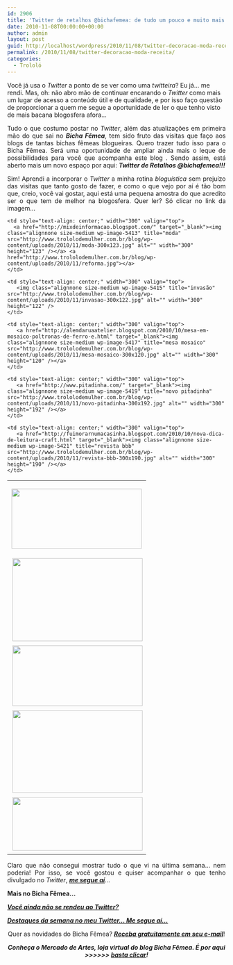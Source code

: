 ```yaml
---
id: 2906
title: 'Twitter de retalhos @bichafemea: de tudo um pouco e muito mais!'
date: 2010-11-08T00:00:00+00:00
author: admin
layout: post
guid: http://localhost/wordpress/2010/11/08/twitter-decoracao-moda-receita/
permalink: /2010/11/08/twitter-decoracao-moda-receita/
categories:
  - Trololó
---
```

Você já usa o _Twitter_ a ponto de se ver como uma _twitteira_? Eu já… me rendi. Mas, oh: não abro mão de continuar encarando o _Twitter_ como mais um lugar de acesso a conteúdo útil e de qualidade, e por isso faço questão de proporcionar a quem me segue a oportunidade de ler o que tenho visto de mais bacana blogosfera afora…

<!--more-->

<p style="text-align: justify;">
  Tudo o que costumo postar no <em>Twitter</em>, além das atualizações em primeira mão do que sai no <strong><em>Bicha Fêmea</em></strong>, tem sido fruto das visitas que faço aos blogs de tantas bichas fêmeas blogueiras. Quero trazer tudo isso para o Bicha Fêmea. Será uma oportunidade de ampliar ainda mais o leque de possibilidades para você que acompanha este blog . Sendo assim, está aberto mais um novo espaço por aqui: <strong><em>Twitter de Retalhos @bichafemea!!!</em></strong>
</p>

<p style="text-align: justify;">
  Sim! Aprendi a incorporar o <em>Twitter</em> a minha rotina <em>bloguística</em> sem prejuízo das visitas que tanto gosto de fazer, e como o que vejo por aí é tão bom que, creio, você vai gostar, aqui está uma pequena amostra do que acredito ser o que tem de melhor na blogosfera. Quer ler? Só clicar no link da imagem…
</p>

<table border="0" cellspacing="0" cellpadding="0" width="600">
  <tr>
    <td style="text-align: center;" width="300" valign="top">
      <p style="text-align: center;">
        <a href="http://www.trololodemulher.com.br/blog/wp-content/uploads/2010/11/moda.jpg"></a><a href="http://anabenetartes.blogspot.com/2010/10/o-gesso-ja-foi.html" target="_blank"><img class="alignnone size-medium wp-image-5412" title="reforma" src="http://www.trololodemulher.com.br/blog/wp-content/uploads/2010/11/reforma-300x138.jpg" alt="" width="300" height="138" /></a><a href="http://www.trololodemulher.com.br/blog/wp-content/uploads/2010/11/moda.jpg"></a>
      </p>
    </td>
    
    <td style="text-align: center;" width="300" valign="top">
      <a href="http://mixdeinformacao.blogspot.com/" target="_blank"><img class="alignnone size-medium wp-image-5413" title="moda" src="http://www.trololodemulher.com.br/blog/wp-content/uploads/2010/11/moda-300x123.jpg" alt="" width="300" height="123" /></a> <a href="http://www.trololodemulher.com.br/blog/wp-content/uploads/2010/11/reforma.jpg"></a>
    </td>
  </tr>
  
  <tr>
    <td width="300" valign="top">
       <a href="http://caminhandocontando.blogspot.com/2010/10/pedro-e-tina.html" target="_blank"><img class="alignnone size-medium wp-image-5414" title="contos" src="http://www.trololodemulher.com.br/blog/wp-content/uploads/2010/11/contos-300x191.jpg" alt="" width="300" height="191" /></a>
    </td>
    
    <td style="text-align: center;" width="300" valign="top">
       <img class="alignnone size-medium wp-image-5415" title="invasão" src="http://www.trololodemulher.com.br/blog/wp-content/uploads/2010/11/invasao-300x122.jpg" alt="" width="300" height="122" />
    </td>
  </tr>
  
  <tr>
    <td style="text-align: center;" width="300" valign="top">
       <a href="http://newsespacohome.blogspot.com/2010/10/programacao-de-cursos-de-novembro.html" target="_blank"><img class="alignnone size-medium wp-image-5416" title="programação" src="http://www.trololodemulher.com.br/blog/wp-content/uploads/2010/11/programacao-300x139.jpg" alt="" width="300" height="139" /></a>
    </td>
    
    <td style="text-align: center;" width="300" valign="top">
       <a href="http://alemdaruaatelier.blogspot.com/2010/10/mesa-em-mosaico-poltronas-de-ferro-e.html" target="_blank"><img class="alignnone size-medium wp-image-5417" title="mesa mosaico" src="http://www.trololodemulher.com.br/blog/wp-content/uploads/2010/11/mesa-mosaico-300x120.jpg" alt="" width="300" height="120" /></a>
    </td>
  </tr>
  
  <tr>
    <td style="text-align: center;" width="300" valign="top">
       <a href="http://blogdaszefinhas.com/2010/10/26/creme-de-manga/" target="_blank"><img class="alignnone size-medium wp-image-5418" title="manga" src="http://www.trololodemulher.com.br/blog/wp-content/uploads/2010/11/manga-300x190.jpg" alt="" width="300" height="190" /></a>
    </td>
    
    <td style="text-align: center;" width="300" valign="top">
       <a href="http://www.pitadinha.com/" target="_blank"><img class="alignnone size-medium wp-image-5419" title="novo pitadinha" src="http://www.trololodemulher.com.br/blog/wp-content/uploads/2010/11/novo-pitadinha-300x192.jpg" alt="" width="300" height="192" /></a>
    </td>
  </tr>
  
  <tr>
    <td style="text-align: center;" width="300" valign="top">
       <a href="http://casosecoisasdabonfa.blogspot.com/2010/10/saladinha-incrementada-e-improvisada.html" target="_blank"><img class="alignnone size-medium wp-image-5420" title="salada" src="http://www.trololodemulher.com.br/blog/wp-content/uploads/2010/11/salada-300x123.jpg" alt="" width="300" height="123" /></a>
    </td>
    
    <td style="text-align: center;" width="300" valign="top">
       <a href="http://fuimorarnumacasinha.blogspot.com/2010/10/nova-dica-de-leitura-craft.html" target="_blank"><img class="alignnone size-medium wp-image-5421" title="revista bbb" src="http://www.trololodemulher.com.br/blog/wp-content/uploads/2010/11/revista-bbb-300x190.jpg" alt="" width="300" height="190" /></a>
    </td>
  </tr>
</table>

[](http://www.trololodemulher.com.br/blog/wp-content/uploads/2010/11/reforma.jpg)

<p style="text-align: center;">
  <a href="http://anabenetartes.blogspot.com/2010/10/o-gesso-ja-foi.html" target="_blank"></a>
</p>

<p style="text-align: center;">
  <p style="text-align: justify;">
    Claro que não consegui mostrar tudo o que vi na última semana… nem poderia! Por isso, se você gostou e quiser acompanhar o que tenho divulgado no <em>Twitter</em>, <strong><em><a href="http://twitter.com/#!/bichafemea" target="_blank">me segue aí</a></em></strong>…
  </p>
  
  <p style="text-align: justify;">
    <strong>Mais no Bicha Fêmea&#8230;</strong>
  </p>
  
  <p style="text-align: justify;">
    <strong><em><a href="http://www.trololodemulher.com.br/2010/06/23/vantagens-twitter/" target="_self">Você ainda não se rendeu ao Twitter?</a></em></strong>
  </p>
  
  <p style="text-align: justify;">
    <strong><em><a href="http://www.trololodemulher.com.br/2010/02/12/destaques-da-semana-no-meu-twitter-me-segue-a/" target="_self">Destaques da semana no meu Twitter&#8230; Me segue aí&#8230;</a></em></strong>
  </p>
  
  <p style="text-align: center;">
    Quer as novidades do Bicha Fêmea? <strong><em><a href="http://feedburner.google.com/fb/a/mailverify?uri=blogbichafemea&loc=pt_BR">Receba gratuitamente em seu e-mail</a></em></strong>!
  </p>
  
  <p style="text-align: center;">
    <strong><em>Conheça o Mercado de Artes, loja virtual do blog Bicha Fêmea. É por aqui >>>>>> </em><a href="http://www.trololodemulher.com.br/loja/"><em>basta clicar</em></a><em>!</em></strong>
  </p>
  
  <p style="text-align: justify;">
     
  </p>